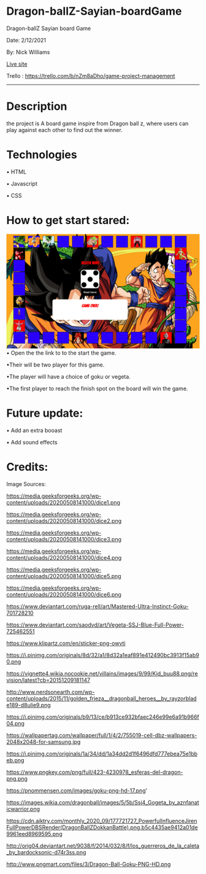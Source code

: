 # Dragon-ballZ-Sayian-boardGame
Dragon-ballZ Sayian board Game 

Date: 2/12/2021 

By: Nick Williams 


[Live site](plain-apples.surge.sh)


Trello : https://trello.com/b/nZm8aDho/game-project-management
***


# Description
 the project is A board game inspire from Dragon ball z, where users can play against each other to find out the winner. 


# Technologies 
• HTML

• Javascript

• CSS

# How to get start stared:
![mockup](images/Gameshot.png)
• Open the the link to to the start the game.

•Their will be two player for this game.

•The player will have a choice of goku or vegeta.

•The first player to reach the finish spot on the board will win the game. 

# Future update:
• Add an extra booast 

• Add sound effects 

# Credits: 

Image Sources: 

https://media.geeksforgeeks.org/wp-content/uploads/20200508141000/dice1.png

https://media.geeksforgeeks.org/wp-content/uploads/20200508141000/dice2.png

https://media.geeksforgeeks.org/wp-content/uploads/20200508141000/dice3.png

https://media.geeksforgeeks.org/wp-content/uploads/20200508141000/dice4.png

https://media.geeksforgeeks.org/wp-content/uploads/20200508141000/dice5.png

https://media.geeksforgeeks.org/wp-content/uploads/20200508141000/dice6.png

https://www.deviantart.com/ruga-rell/art/Mastered-Ultra-Instinct-Goku-701728210

https://www.deviantart.com/saodvd/art/Vegeta-SSJ-Blue-Full-Power-725462551

https://www.klipartz.com/en/sticker-png-owvti

https://i.pinimg.com/originals/8d/32/a1/8d32a1eaf891e412490bc3913f15ab90.png

https://vignette4.wikia.nocookie.net/villains/images/9/99/Kid_buu88.png/revision/latest?cb=20151209181147

http://www.nerdsonearth.com/wp-content/uploads/2015/11/golden_frieza__dragonball_heroes__by_rayzorblade189-d8ulie9.png

https://i.pinimg.com/originals/b9/13/ce/b913ce932bfaec246e99e6a91b966f04.png

https://wallpapertag.com/wallpaper/full/1/4/2/755019-cell-dbz-wallpapers-2048x2048-for-samsung.jpg

https://i.pinimg.com/originals/1a/34/dd/1a34dd2d1f6496dfd777ebea75e1bbeb.png

https://www.pngkey.com/png/full/423-4230978_esferas-del-dragon-png.png

https://pnommensen.com/images/goku-png-hd-17.png'   

https://images.wikia.com/dragonball/images/5/5b/Ssj4_Gogeta_by_aznfanaticwarrior.png

https://cdn.aiktry.com/monthly_2020_09/177721727_PowerfulInfluenceJirenFullPowerDBSRender(DragonBallZDokkanBattle).png.b5c4435ae9412a01de9961eed8969595.png

http://orig04.deviantart.net/9038/f/2014/032/8/f/los_guerreros_de_la_caleta_by_bardocksonic-d74r3ss.png

http://www.pngmart.com/files/3/Dragon-Ball-Goku-PNG-HD.png